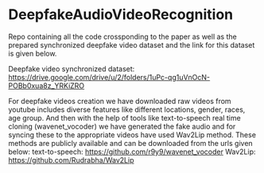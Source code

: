 # DeepfakeAudioVideoRecognition
Repo containing all the code crossponding to the paper as well as the prepared synchronized deepfake video dataset and the link for this dataset is given below.

Deepfake video synchronized dataset: https://drive.google.com/drive/u/2/folders/1uPc-qg1uVnOcN-POBb0xua8z_YRKiZRO

For deepfake videos creation we have downloaded raw videos from youtube includes diverse features like different locations, gender, races, age group. And then with the help of tools like text-to-speech real time cloning (wavenet_vocoder) we have generated the fake audio and for syncing these to the appropriate videos have used Wav2Lip method. These methods are publicly available and can be downloaded from the urls given below:
text-to-speech: https://github.com/r9y9/wavenet_vocoder
Wav2Lip: https://github.com/Rudrabha/Wav2Lip

